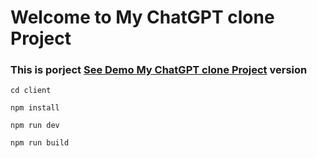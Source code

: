 # Welcome to My ChatGPT clone Project

<h3> This is porject <a href="https://beknur-gpt.netlify.app/">See Demo My ChatGPT clone Project</a> version </h3>

```
cd client
```
```
npm install
```
```
npm run dev
```
```
npm run build
```
  
           
     
